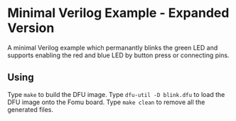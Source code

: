 # Minimal Verilog Example - Expanded Version

A minimal Verilog example which permanantly blinks the green LED and
supports enabling the red and blue LED by button press or connecting pins.

## Using

Type `make` to build the DFU image.
Type `dfu-util -D blink.dfu` to load the DFU image onto the Fomu board.
Type `make clean` to remove all the generated files.
